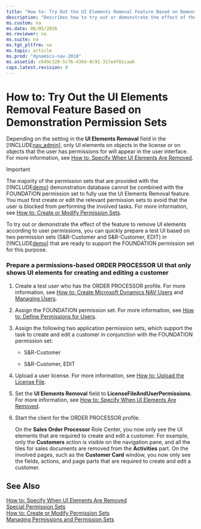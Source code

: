 ```yaml
---
title: "How to: Try Out the UI Elements Removal Feature Based on Demonstration Permission Sets"
description: "Describes how to try out or demonstrate the effect of the feature to remove UI elements according to user permissions, and can quickly prepare a test UI based on two permission sets."
ms.custom: na
ms.date: 06/05/2016
ms.reviewer: na
ms.suite: na
ms.tgt_pltfrm: na
ms.topic: article
ms.prod: "dynamics-nav-2018"
ms.assetid: c649c320-5c76-436d-8c91-317e4f81caa6
caps.latest.revision: 8
---
```

# How to: Try Out the UI Elements Removal Feature Based on Demonstration Permission Sets
Depending on the setting in the **UI Elements Removal** field in the [!INCLUDE[nav_admin](includes/nav_admin_md.md)], only UI elements on objects in the license or on objects that the user has permissions for will appear in the user interface. For more information, see [How to: Specify When UI Elements Are Removed](How-to--Specify-When-UI-Elements-Are-Removed.md).  

> [!IMPORTANT]  
>  The majority of the permission sets that are provided with the [!INCLUDE[demo](includes/demo_md.md)] demonstration database cannot be combined with the FOUNDATION permission set to fully use the UI Elements Removal feature. You must first create or edit the relevant permission sets to avoid that the user is blocked from performing the involved tasks. For more information, see [How to: Create or Modify Permission Sets](How-to--Create-or-Modify-Permission-Sets.md).  

 To try out or demonstrate the effect of the feature to remove UI elements according to user permissions, you can quickly prepare a test UI based on two permission sets \(S&R-Customer and S&R-Customer, EDIT\) in [!INCLUDE[demo](includes/demo_md.md)] that are ready to support the FOUNDATION permission set for this purpose.  

### Prepare a permissions-based ORDER PROCESSOR UI that only shows UI elements for creating and editing a customer  

1. Create a test user who has the ORDER PROCESSOR profile. For more information, see [How to: Create Microsoft Dynamics NAV Users](How-to--Create-Microsoft-Dynamics-NAV-Users.md) and [Managing Users](Managing-Users.md).  

2. Assign the FOUNDATION permission set. For more information, see [How to: Define Permissions for Users](How-to--Define-Permissions-for-Users.md).  

3. Assign the following two application permission sets, which support the task to create and edit a customer in conjunction with the FOUNDATION permission set:  

   -   S&R-Customer  

   -   S&R-Customer, EDIT  

4. Upload a user license. For more information, see [How to: Upload the License File](How-to--Upload-the-License-File.md).  

5. Set the **UI Elements Removal** field to **LicenseFileAndUserPermissions**. For more information, see [How to: Specify When UI Elements Are Removed](How-to--Specify-When-UI-Elements-Are-Removed.md).  

6. Start the client for the ORDER PROCESSOR profile.  

   On the **Sales Order Processor** Role Center, you now only see the UI elements that are required to create and edit a customer. For example, only the **Customers** action is visible on the navigation pane, and all the tiles for sales documents are removed from the **Activities** part. On the involved pages, such as the **Customer Card** window, you now only see the fields, actions, and page parts that are required to create and edit a customer.  

## See Also  
 [How to: Specify When UI Elements Are Removed](How-to--Specify-When-UI-Elements-Are-Removed.md)   
 [Special Permission Sets](Special-Permission-Sets.md)   
 [How to: Create or Modify Permission Sets](How-to--Create-or-Modify-Permission-Sets.md)   
 [Managing Permissions and Permission Sets](Managing-Permissions-and-Permission-Sets.md)
